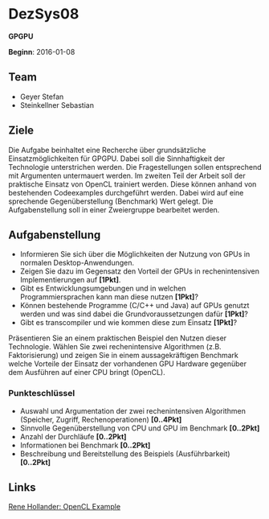 # DezSys08
**GPGPU**

**Beginn**: 2016-01-08

## Team

- Geyer Stefan
- Steinkellner Sebastian

## Ziele

Die Aufgabe beinhaltet eine Recherche über grundsätzliche Einsatzmöglichkeiten für GPGPU. 
Dabei soll die Sinnhaftigkeit der Technologie unterstrichen werden. 
Die Fragestellungen sollen entsprechend mit Argumenten untermauert werden.
Im zweiten Teil der Arbeit soll der praktische Einsatz von OpenCL trainiert werden. 
Diese können anhand von bestehenden Codeexamples durchgeführt werden. 
Dabei wird auf eine sprechende Gegenüberstellung (Benchmark) Wert gelegt.
Die Aufgabenstellung soll in einer Zweiergruppe bearbeitet werden.

## Aufgabenstellung

- Informieren Sie sich über die Möglichkeiten der Nutzung von GPUs in normalen Desktop-Anwendungen.  
- Zeigen Sie dazu im Gegensatz den Vorteil der GPUs in rechenintensiven Implementierungen auf **[1Pkt]**.  
- Gibt es Entwicklungsumgebungen und in welchen Programmiersprachen kann man diese nutzen **[1Pkt]**?  
- Können bestehende Programme (C/C++ und Java) auf GPUs genutzt werden und was sind dabei die Grundvoraussetzungen dafür **[1Pkt]**?  
- Gibt es transcompiler und wie kommen diese zum Einsatz **[1Pkt]**?  
  
Präsentieren Sie an einem praktischen Beispiel den Nutzen dieser Technologie. 
Wählen Sie zwei rechenintensive Algorithmen (z.B. Faktorisierung) und 
zeigen Sie in einem aussagekräftigen Benchmark welche Vorteile der Einsatz 
der vorhandenen GPU Hardware gegenüber dem Ausführen auf einer CPU bringt (OpenCL). 

### Punkteschlüssel

- Auswahl und Argumentation der zwei rechenintensiven Algorithmen (Speicher, Zugriff, Rechenoperationen) **[0..4Pkt]**
- Sinnvolle Gegenüberstellung von CPU und GPU im Benchmark **[0..2Pkt]**
- Anzahl der Durchläufe **[0..2Pkt]**
- Informationen bei Benchmark **[0..2Pkt]**
- Beschreibung und Bereitstellung des Beispiels (Ausführbarkeit) **[0..2Pkt]**

## Links

[Rene Hollander: OpenCL Example](https://github.com/ReneHollander/opencl-example)